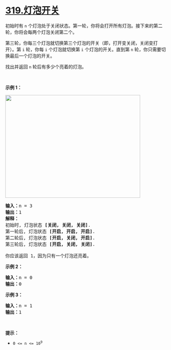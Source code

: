 # [319.灯泡开关](https://leetcode.cn/problems/bulb-switcher/)

<p>初始时有&nbsp;<code>n</code><em> </em>个灯泡处于关闭状态。第一轮，你将会打开所有灯泡。接下来的第二轮，你将会每两个灯泡关闭第二个。</p>

<p>第三轮，你每三个灯泡就切换第三个灯泡的开关（即，打开变关闭，关闭变打开）。第 <code>i</code> 轮，你每 <code>i</code> 个灯泡就切换第 <code>i</code> 个灯泡的开关。直到第 <code>n</code> 轮，你只需要切换最后一个灯泡的开关。</p>

<p>找出并返回 <code>n</code><em>&nbsp;</em>轮后有多少个亮着的灯泡。</p>

<p>&nbsp;</p>

<p><strong>示例 1：</strong></p>

<p><img alt="" src="https://assets.leetcode.com/uploads/2020/11/05/bulb.jpg" style="width: 421px; height: 321px;" /></p>

<pre>
<strong>输入：</strong>n =<strong> </strong>3
<strong>输出：</strong>1 
<strong>解释：</strong>
初始时, 灯泡状态 <strong>[关闭, 关闭, 关闭]</strong>.
第一轮后, 灯泡状态 <strong>[开启, 开启, 开启]</strong>.
第二轮后, 灯泡状态 <strong>[开启, 关闭, 开启]</strong>.
第三轮后, 灯泡状态 <strong>[开启, 关闭, 关闭]</strong>. 

你应该返回 1，因为只有一个灯泡还亮着。
</pre>

<p><strong>示例 2：</strong></p>

<pre>
<strong>输入：</strong>n = 0
<strong>输出：</strong>0
</pre>

<p><strong>示例 3：</strong></p>

<pre>
<strong>输入：</strong>n = 1
<strong>输出：</strong>1
</pre>

<p>&nbsp;</p>

<p><strong>提示：</strong></p>

<ul>
	<li><code>0 &lt;= n &lt;= 10<sup>9</sup></code></li>
</ul>
